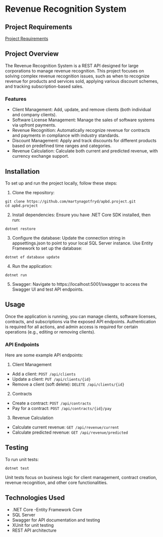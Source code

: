 # Revenue Recognition System

## Project Requirements
[Project Requirements](/Project.pdf)

## Project Overview
The Revenue Recognition System is a REST API designed for large corporations to manage revenue recognition. This project focuses on solving complex revenue recognition issues, such as when to recognize revenue for products and services sold, applying various discount schemes, and tracking subscription-based sales.

### Features
- Client Management: Add, update, and remove clients (both individual and company clients).
- Software License Management: Manage the sales of software systems via upfront payments.
- Revenue Recognition: Automatically recognize revenue for contracts and payments in compliance with industry standards.
- Discount Management: Apply and track discounts for different products based on predefined time ranges and categories.
- Revenue Calculation: Calculate both current and predicted revenue, with currency exchange support.

## Installation
To set up and run the project locally, follow these steps:

1. Clone the repository:
```
git clone https://github.com/martynagotfryd/apbd.project.git
cd apbd.project
```

2. Install dependencies: Ensure you have .NET Core SDK installed, then run:
```
dotnet restore
```

3. Configure the database: Update the connection string in appsettings.json to point to your local SQL Server instance. Use Entity Framework to set up the database:
```
dotnet ef database update
```

4. Run the application:
```
dotnet run
```

5. Swagger: Navigate to https://localhost:5001/swagger to access the Swagger UI and test API endpoints.

## Usage
Once the application is running, you can manage clients, software licenses, contracts, and subscriptions via the exposed API endpoints. Authentication is required for all actions, and admin access is required for certain operations (e.g., editing or removing clients).

### API Endpoints
Here are some example API endpoints:

1. Client Management
- Add a client: `POST /api/clients`
- Update a client: `PUT /api/clients/{id}`
- Remove a client (soft delete): `DELETE /api/clients/{id}`

2. Contracts
- Create a contract: `POST /api/contracts`
- Pay for a contract: `POST /api/contracts/{id}/pay`

3. Revenue Calculation
- Calculate current revenue: `GET /api/revenue/current`
- Calculate predicted revenue: `GET /api/revenue/predicted`

## Testing
To run unit tests:

```
dotnet test
```

Unit tests focus on business logic for client management, contract creation, revenue recognition, and other core functionalities.

## Technologies Used
- .NET Core
-Entity Framework Core
- SQL Server
- Swagger for API documentation and testing
- XUnit for unit testing
- REST API architecture

